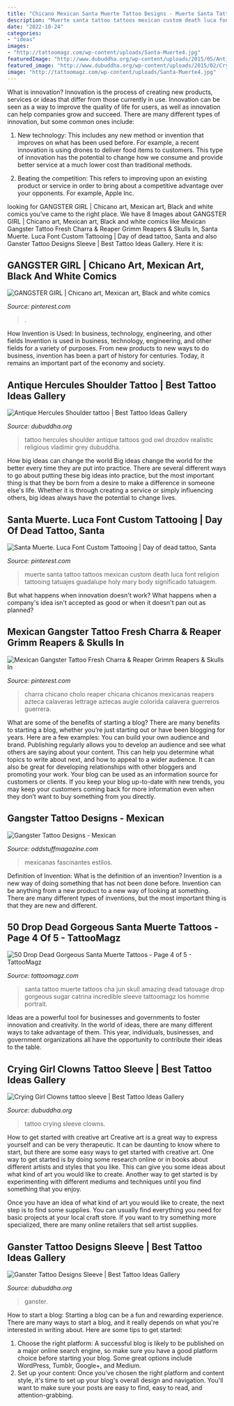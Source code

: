 ```yaml
---
title: "Chicano Mexican Santa Muerte Tattoo Designs - Muerte Santa Tattoo Tattoos Mexican Custom Death Luca Font Religion Tattooing Tatuajes Guadalupe Holy Mary Body Significado Tatuagem"
description: "Muerte santa tattoo tattoos mexican custom death luca font religion tattooing tatuajes guadalupe holy mary body significado tatuagem"
date: "2022-10-24"
categories:
- "ideas"
images:
- "http://tattoomagz.com/wp-content/uploads/Santa-Muerte4.jpg"
featuredImage: "http://www.dubuddha.org/wp-content/uploads/2015/05/Antique-Hercules-Shoulder-tattoo-by-Vladimir-Drozdov.jpg"
featured_image: "http://www.dubuddha.org/wp-content/uploads/2015/02/Crying-Girl-Clowns-tattoo-sleeve.jpg"
image: "http://tattoomagz.com/wp-content/uploads/Santa-Muerte4.jpg"
---
```



What is innovation?
Innovation is the process of creating new products, services or ideas that differ from those currently in use. Innovation can be seen as a way to improve the quality of life for users, as well as innovation can help companies grow and succeed. There are many different types of innovation, but some common ones include:
1. New technology: This includes any new method or invention that improves on what has been used before. For example, a recent innovation is using drones to deliver food items to customers. This type of innovation has the potential to change how we consume and provide better service at a much lower cost than traditional methods.

2. Beating the competition: This refers to improving upon an existing product or service in order to bring about a competitive advantage over your opponents. For example, Apple Inc.

	

		
looking for GANGSTER GIRL | Chicano art, Mexican art, Black and white comics you've came to the right place. We have 8 Images about GANGSTER GIRL | Chicano art, Mexican art, Black and white comics like Mexican Gangster Tattoo Fresh Charra &amp; Reaper Grimm Reapers &amp; Skulls In, Santa Muerte. Luca Font Custom Tattooing | Day of dead tattoo, Santa and also Ganster Tattoo Designs Sleeve | Best Tattoo Ideas Gallery. Here it is:
		
    
## GANGSTER GIRL | Chicano Art, Mexican Art, Black And White Comics

<img loading=lazy src="https://i.pinimg.com/originals/70/5a/38/705a3835590024cfeeb68f2c33f1ce9f.jpg" onerror="this.onerror=null;this.src='https://tse3.mm.bing.net/th?id=OIP.2uFzjV0LumzrUiKT9ZLC3wHaJI&amp;pid=15.1';" alt="GANGSTER GIRL | Chicano art, Mexican art, Black and white comics">

_Source: pinterest.com_

>. 

	

How Invention is Used: In business, technology, engineering, and other fields
Invention is used in business, technology, engineering, and other fields for a variety of purposes. From new products to new ways to do business, invention has been a part of history for centuries. Today, it remains an important part of the economy and society.

    
## Antique Hercules Shoulder Tattoo | Best Tattoo Ideas Gallery

<img loading=lazy src="http://www.dubuddha.org/wp-content/uploads/2015/05/Antique-Hercules-Shoulder-tattoo-by-Vladimir-Drozdov.jpg" onerror="this.onerror=null;this.src='https://tse4.mm.bing.net/th?id=OIP.CHtVcoOQrdrto5SklVlEPAHaHa&amp;pid=15.1';" alt="Antique Hercules Shoulder tattoo | Best Tattoo Ideas Gallery">

_Source: dubuddha.org_

>tattoo hercules shoulder antique tattoos god owl drozdov realistic religious vladimir grey dubuddha. 

	

How big ideas can change the world
Big ideas change the world for the better every time they are put into practice. There are several different ways to go about putting these big ideas into practice, but the most important thing is that they be born from a desire to make a difference in someone else's life. Whether it is through creating a service or simply influencing others, big ideas always have the potential to change lives.

    
## Santa Muerte. Luca Font Custom Tattooing | Day Of Dead Tattoo, Santa

<img loading=lazy src="https://i.pinimg.com/originals/cd/ef/c0/cdefc05f66cbff8e10b087a88f42f653.jpg" onerror="this.onerror=null;this.src='https://tse3.mm.bing.net/th?id=OIP._njatN4CbVZoSHEXxi3huwHaLU&amp;pid=15.1';" alt="Santa Muerte. Luca Font Custom Tattooing | Day of dead tattoo, Santa">

_Source: pinterest.com_

>muerte santa tattoo tattoos mexican custom death luca font religion tattooing tatuajes guadalupe holy mary body significado tatuagem. 

	

But what happens when innovation doesn't work? What happens when a company's idea isn't accepted as good or when it doesn't pan out as planned?

    
## Mexican Gangster Tattoo Fresh Charra &amp; Reaper Grimm Reapers &amp; Skulls In

<img loading=lazy src="https://i.pinimg.com/736x/d9/ac/42/d9ac42ba9408be86f8affa61e74eaadd.jpg" onerror="this.onerror=null;this.src='https://tse1.mm.bing.net/th?id=OIP._Lw-xlqbmbApu8RYn6WbQgHaLn&amp;pid=15.1';" alt="Mexican Gangster Tattoo Fresh Charra &amp; Reaper Grimm Reapers &amp; Skulls In">

_Source: pinterest.com_

>charra chicano cholo reaper chicana chicanos mexicanas reapers azteca calaveras lettrage aztecas augie colorida calavera guerreros guerrera. 

	

What are some of the benefits of starting a blog?
There are many benefits to starting a blog, whether you’re just starting out or have been blogging for years. Here are a few examples: 
You can build your own audience and brand. 
Publishing regularly allows you to develop an audience and see what others are saying about your content. This can help you determine what topics to write about next, and how to appeal to a wider audience. 
It can also be great for developing relationships with other bloggers and promoting your work. 
Your blog can be used as an information source for customers or clients. If you keep your blog up-to-date with new trends, you may keep your customers coming back for more information even when they don’t want to buy something from you directly.

    
## Gangster Tattoo Designs - Mexican

<img loading=lazy src="https://oddstuffmagazine.com/wp-content/uploads/2013/09/Mexican-tattoo-designs-26-610x755.jpg" onerror="this.onerror=null;this.src='https://tse4.mm.bing.net/th?id=OIP.I0boBTUCSp9EcojQFT75iwHaJK&amp;pid=15.1';" alt="Gangster Tattoo Designs - Mexican">

_Source: oddstuffmagazine.com_

>mexicanas fascinantes estilos. 

	

Definition of Invention: What is the definition of an invention?
Invention is a new way of doing something that has not been done before. Invention can be anything from a new product to a new way of looking at something. There are many different types of inventions, but the most important thing is that they are new and different.

    
## 50 Drop Dead Gorgeous Santa Muerte Tattoos - Page 4 Of 5 - TattooMagz

<img loading=lazy src="http://tattoomagz.com/wp-content/uploads/Santa-Muerte4.jpg" onerror="this.onerror=null;this.src='https://tse1.mm.bing.net/th?id=OIP.YXYR6aTB8L4ZeyTGeZi2XwHaJe&amp;pid=15.1';" alt="50 Drop Dead Gorgeous Santa Muerte Tattoos - Page 4 of 5 - TattooMagz">

_Source: tattoomagz.com_

>santa tattoo muerte tattoos cha jun skull amazing dead tatouage drop gorgeous sugar catrina incredible sleeve tattoomagz los homme portrait. 

	

Ideas are a powerful tool for businesses and governments to foster innovation and creativity. In the world of ideas, there are many different ways to take advantage of them. This year, individuals, businesses, and government organizations all have the opportunity to contribute their ideas to the table.

    
## Crying Girl Clowns Tattoo Sleeve | Best Tattoo Ideas Gallery

<img loading=lazy src="http://www.dubuddha.org/wp-content/uploads/2015/02/Crying-Girl-Clowns-tattoo-sleeve.jpg" onerror="this.onerror=null;this.src='https://tse3.mm.bing.net/th?id=OIP.k8Y9bCugrSsbfILdG6ay3gHaLL&amp;pid=15.1';" alt="Crying Girl Clowns tattoo sleeve | Best Tattoo Ideas Gallery">

_Source: dubuddha.org_

>tattoo crying sleeve clowns. 

	

How to get started with creative art
Creative art is a great way to express yourself and can be very therapeutic. It can be daunting to know where to start, but there are some easy ways to get started with creative art.
One way to get started is by doing some research online or in books about different artists and styles that you like. This can give you some ideas about what kind of art you would like to create. Another way to get started is by experimenting with different mediums and techniques until you find something that you enjoy.

Once you have an idea of what kind of art you would like to create, the next step is to find some supplies. You can usually find everything you need for basic projects at your local craft store. If you want to try something more specialized, there are many online retailers that sell artist supplies.

    
## Ganster Tattoo Designs Sleeve | Best Tattoo Ideas Gallery

<img loading=lazy src="https://www.dubuddha.org/wp-content/uploads/2016/04/Ganster-Tattoo-Designs-Sleeve-510x510.jpg" onerror="this.onerror=null;this.src='https://tse3.mm.bing.net/th?id=OIP.mFjskrPN3STWo5b0wHvghwHaHa&amp;pid=15.1';" alt="Ganster Tattoo Designs Sleeve | Best Tattoo Ideas Gallery">

_Source: dubuddha.org_

>ganster. 

	

How to start a blog:
Starting a blog can be a fun and rewarding experience. There are many ways to start a blog, and it really depends on what you're interested in writing about. Here are some tips to get started: 
1. Choose the right platform: A successful blog is likely to be published on a major online search engine, so make sure you have a good platform choice before starting your blog. Some great options include WordPress, Tumblr, Google+, and Medium. 
2. Set up your content: Once you've chosen the right platform and content style, it's time to set up your blog's overall design and navigation. You'll want to make sure your posts are easy to find, easy to read, and attention-grabbing. 

